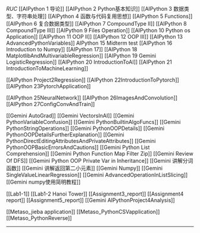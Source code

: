 *RUC*
[[AIPython 1 导论]]
[[AIPython 2 Python基本知识]]
[[AIPython 3 数据类型、字符串处理]]
[[AIPython 4 函数与代码复用思想]]
[[AIPython 5 Functions]]
[[AIPython 6 复合数据类型]]
[[AIPython 7 CompoundType II]]
[[AIPython 8 CompoundType III]]
[[AIPython 9 Files Operation]]
[[AIPython 10 Python os Application]]
[[AIPython 11 OOP II]]
[[AIPython 12 OOP III]]
[[AIPython 13 AdvancedPythonVariables]]
AIPython 15 Midterm test
[[AIPython 16 Introduction to Numpy]]
[[AIPython 17]]
[[AIPython 18 MatplotlibAndMultivariableRegression]]
[[AIPython 19 Gemini LogisticRegression]]
[[AIPython 20 IntroductionToAI]]
[[AIPython 21 IntroductionToMachineLearning]]

[[AIPython Project2Regression]]
[[AIPython 22IntroductionToPytorch]]
[[AIPython 23PytorchApplication]]

[[AIPython 25NeuralNetwork]]
[[AIPython 26ImagesAndConvolution]]
[[AIPython 27ConfigConvAndTrain]]


[[Gemini AutoGrad]]
[[Gemini VectorsInAI]]
[[Gemini PythonVariableConfusion]]
[[Gemini PythonBuiltinAlgoFuncs]]
[[Gemini PythonStringOperations]]
[[Gemini PythonOOPDetails]]
[[Gemini PythonOOPDetailsFurtherExplanation]]
[[Gemini PythonDirectEditingAttributesAndPrivateAttributes]]
[[Gemini PythonOOPBasicErrorsAndCautions]]
[[Gemini Python List Comprehension]]
[[Gemini Python Function Map Filter Zip]]
[[Gemini Review Of DFS]]
[[Gemini Python OOP Private Var in Inheritance]]
[[Gemini 讲解分词函数]]
[[Gemini 讲解返回第二小元素]]
[[Gemini Numpy]]
[[Gemini SingleValueLinearRegression]]
[[Gemini AdvancedOperationInListSlicing]]
[[Gemini numpy使用简明教程]]


[[Lab1-1]]
[[Lab1-2 Hanoi Tower]]
[[Assignment3_report]]
[[Assignment4 report]]
[[Assignment5_report]]
[[Gemini AIPythonProject4Analysis]]

[[Metaso_jieba application]]
[[Metaso_PythonCSVapplication]]
[[Metaso_PythonReverse]]










---
